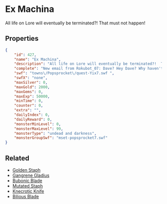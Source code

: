 # Ex Machina

All life on Lore will eventually be terminated?!  That must not happen!

## Properties

```json
{
    "id": 427,
    "name": "Ex Machina",
    "description": "All life on Lore will eventually be terminated?!  That must not happen!",
    "complete": "New email from Rokubot_07: Dave? Hey Dave? Why haven't you been answering my emailz! Daaaaaave!",
    "swf": "towns\/Popsprocket\/quest-Yix7.swf ",
    "swfX": "none",
    "maxSilver": 0,
    "maxGold": 2000,
    "maxGems": 0,
    "maxExp": 50000,
    "minTime": 0,
    "counter": 0,
    "extra": "",
    "dailyIndex": 0,
    "dailyReward": 0,
    "monsterMinLevel": 0,
    "monsterMaxLevel": 99,
    "monsterType": "undead and darkness",
    "monsterGroupSwf": "mset-popsprocket7.swf"
}
```

## Related

- [Golden Staph](../items/2499-golden-staph.md)
- [Gangrene Gladius](../items/2500-gangrene-gladius.md)
- [Bubonic Blade](../items/2501-bubonic-blade.md)
- [Mutated Staph](../items/2502-mutated-staph.md)
- [Knecrotic Knife](../items/2503-knecrotic-knife.md)
- [Bilious Blade](../items/2504-bilious-blade.md)

